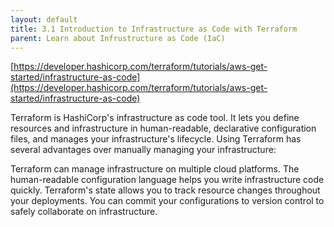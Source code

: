 ```yaml
---
layout: default
title: 3.1 Introduction to Infrastructure as Code with Terraform
parent: Learn about Infrustructure as Code (IaC)
---
```


[https://developer.hashicorp.com/terraform/tutorials/aws-get-started/infrastructure-as-code](https://developer.hashicorp.com/terraform/tutorials/aws-get-started/infrastructure-as-code)

Terraform is HashiCorp's infrastructure as code tool. It lets you define resources and infrastructure in human-readable, declarative configuration files, and manages your infrastructure's lifecycle. Using Terraform has several advantages over manually managing your infrastructure:

Terraform can manage infrastructure on multiple cloud platforms.
The human-readable configuration language helps you write infrastructure code quickly.
Terraform's state allows you to track resource changes throughout your deployments.
You can commit your configurations to version control to safely collaborate on infrastructure.


